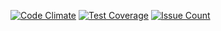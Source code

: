 [![Code Climate](https://codeclimate.com/github/PPerminov/project-lvl1-s98/badges/gpa.svg)](https://codeclimate.com/github/PPerminov/project-lvl1-s98)
[![Test Coverage](https://codeclimate.com/github/PPerminov/project-lvl1-s98/badges/coverage.svg)](https://codeclimate.com/github/PPerminov/project-lvl1-s98)
[![Issue Count](https://codeclimate.com/github/PPerminov/project-lvl1-s98/badges/issue_count.svg)](https://codeclimate.com/github/PPerminov/project-lvl1-s98)
